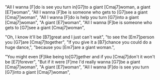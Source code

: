 "All I wanna [F]do is see you turn in[G7]to a giant [Cmaj7]woman, a giant [E7]woman",
"All I wanna [F]be is someone who gets to [G7]see a giant [Cmaj7]woman",
"All I wanna [F]do is help you turn [G7]into a giant [Cmaj7]woman",
"A giant [E7]woman",
"All I wanna [F]be is someone who gets to [G7]see a giant [Cmaj7]woman",

"Oh, I know it'll be [B7]great and I just can't wait",
"to see the [Em7]person you [G7]are [Cmaj7]together",
"If you give it a [B7]chance you could do a huge dance,",
"because you [Em7]are a giant woman.",

"You might even [F]like being to[G7]gether and if you [Cmaj7]don't it won't be [E7]forever",
"But if it were [F]me I'd really wanna [G7]be a giant [Cmaj7]woman",
"A giant [E7]woman",
"All I wanna [F]do is see you turn [G7]into a giant [Cmaj7]woman",
